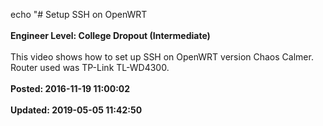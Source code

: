 echo "# Setup SSH on OpenWRT<br /><br />**Engineer Level: College Dropout (Intermediate)**<br /><br />This video shows how to set up SSH on OpenWRT version Chaos Calmer. Router used was  TP-Link TL-WD4300.<br /><br />**Posted: 2016-11-19 11:00:02**<br /><br />**Updated: 2019-05-05 11:42:50**<br /><br />
